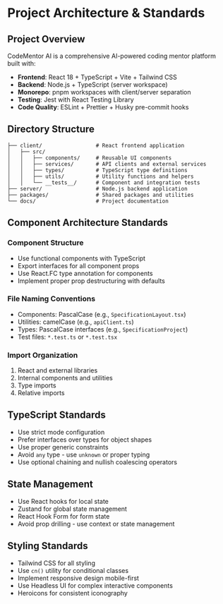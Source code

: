 # Project Architecture & Standards

## Project Overview

CodeMentor AI is a comprehensive AI-powered coding mentor platform built with:

- **Frontend**: React 18 + TypeScript + Vite + Tailwind CSS
- **Backend**: Node.js + TypeScript (server workspace)
- **Monorepo**: pnpm workspaces with client/server separation
- **Testing**: Jest with React Testing Library
- **Code Quality**: ESLint + Prettier + Husky pre-commit hooks

## Directory Structure

```
├── client/                 # React frontend application
│   ├── src/
│   │   ├── components/     # Reusable UI components
│   │   ├── services/       # API clients and external services
│   │   ├── types/          # TypeScript type definitions
│   │   ├── utils/          # Utility functions and helpers
│   │   └── __tests__/      # Component and integration tests
├── server/                 # Node.js backend application
├── packages/               # Shared packages and utilities
└── docs/                   # Project documentation
```

## Component Architecture Standards

### Component Structure

- Use functional components with TypeScript
- Export interfaces for all component props
- Use React.FC type annotation for components
- Implement proper prop destructuring with defaults

### File Naming Conventions

- Components: PascalCase (e.g., `SpecificationLayout.tsx`)
- Utilities: camelCase (e.g., `apiClient.ts`)
- Types: PascalCase interfaces (e.g., `SpecificationProject`)
- Test files: `*.test.ts` or `*.test.tsx`

### Import Organization

1. React and external libraries
2. Internal components and utilities
3. Type imports
4. Relative imports

## TypeScript Standards

- Use strict mode configuration
- Prefer interfaces over types for object shapes
- Use proper generic constraints
- Avoid `any` type - use `unknown` or proper typing
- Use optional chaining and nullish coalescing operators

## State Management

- Use React hooks for local state
- Zustand for global state management
- React Hook Form for form state
- Avoid prop drilling - use context or state management

## Styling Standards

- Tailwind CSS for all styling
- Use `cn()` utility for conditional classes
- Implement responsive design mobile-first
- Use Headless UI for complex interactive components
- Heroicons for consistent iconography
